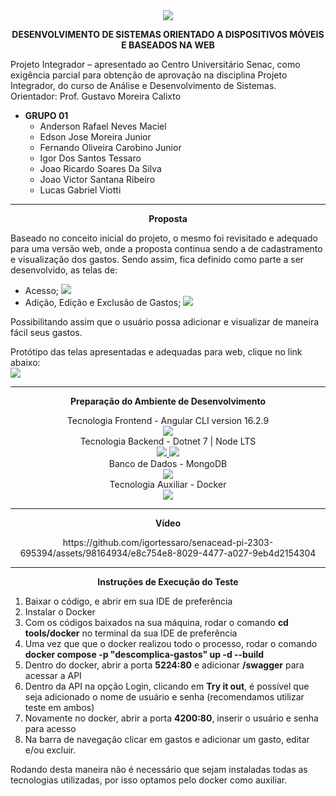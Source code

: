 <div align="center">
  <img src="https://github.com/lucasgviotti/Teste/assets/98164934/891cf4af-ae9e-4b9a-ba20-10d52d466be8">
</div>

<div align="center">
 <p> <strong>DESENVOLVIMENTO DE SISTEMAS ORIENTADO A DISPOSITIVOS MÓVEIS E BASEADOS NA WEB</strong></p>
</div>

<p> Projeto Integrador – apresentado ao Centro Universitário Senac, como exigência parcial para obtenção de aprovação na disciplina Projeto Integrador, do curso de Análise e Desenvolvimento de Sistemas. </br> Orientador: Prof. Gustavo Moreira Calixto </p>

<ul>
  <li><strong> GRUPO 01 </strong>
    <ul>
      <li>Anderson Rafael Neves Maciel</li>
      <li>Edson Jose Moreira Junior</li>
      <li>Fernando Oliveira Carobino Junior</li>
      <li>Igor Dos Santos Tessaro</li>
      <li>Joao Ricardo Soares Da Silva</li>
      <li>Joao Victor Santana Ribeiro</li>
      <li>Lucas Gabriel Viotti</li>
    </ul>
  </li>
</ul>

<hr> 

<div align="center">
 <p> <strong>Proposta</strong></p>
</div>

<p>
  Baseado no conceito inicial do projeto, o mesmo foi revisitado e adequado para uma versão web, onde a proposta continua sendo a de cadastramento e visualização dos gastos.  Sendo assim, fica definido como parte a ser desenvolvido, as telas de: </p>
  <ul>
    <li>Acesso;
      <img src="https://github.com/lucasgviotti/Teste/assets/98164934/ba495341-4f82-4181-bda3-57509021e075"/>
    </li>
    <li>Adição, Edição e Exclusão de Gastos;
      <img src="https://github.com/lucasgviotti/Teste/assets/98164934/3250a81c-df0d-4165-9b46-0a9717968598"/>
    </li>
  </ul>
<p>
  Possibilitando assim que o usuário possa adicionar e visualizar de maneira fácil seus gastos.
</p>

<p>Protótipo das telas apresentadas e adequadas para web, clique no link abaixo: </br>
  <a href="https://www.figma.com/file/rMVee6XLTbZFhQJUxP8wVz/Descomplica-WEB?type=design&node-id=1%3A495&mode=design&t=2RwQtvuchIGD8gcm-1" target="_blank">
    <img src="https://img.shields.io/badge/Figma-F24E1E?style=for-the-badge&logo=figma&logoColor=white"/>
  </a>
</p>

<hr> 

<div align="center">
 <p> <strong>Preparação do Ambiente de Desenvolvimento</strong></p>
</div>

<div align="center">
  Tecnologia Frontend - Angular CLI version 16.2.9 </br>
  <a href="https://angular.io/cli" target="_blank">
    <img src="https://img.shields.io/badge/Angular-DD0031?style=for-the-badge&logo=angular&logoColor=white"/>
  </a>
</div>

<div align="center">
  Tecnologia Backend - Dotnet 7 | Node LTS </br>
  <a href="https://dotnet.microsoft.com/pt-br/download/dotnet/7.0" target="_blank">
    <img src="https://img.shields.io/badge/.NET-5C2D91?style=for-the-badge&logo=.net&logoColor=white"/>
  </a>
  <a href="https://nodejs.org/en/download" target="_blank">
    <img src="https://img.shields.io/badge/Node.js-43853D?style=for-the-badge&logo=node.js&logoColor=white"/>
  </a>
</div>

<div align="center">
  Banco de Dados - MongoDB</br>
  <a href="" target="_blank">
    <img src="https://img.shields.io/badge/MongoDB-4EA94B?style=for-the-badge&logo=mongodb&logoColor=white"/>
  </a>
</div>

<div align="center">
  Tecnologia Auxiliar - Docker </br>
  <a href="" target="_blank">
    <img src="https://img.shields.io/badge/docker-%230db7ed.svg?style=for-the-badge&logo=docker&logoColor=white"/>
  </a>
</div>

<hr>

<div align="center">
 <p> <strong>Vídeo</strong></p>
    https://github.com/igortessaro/senacead-pi-2303-695394/assets/98164934/e8c754e8-8029-4477-a027-9eb4d2154304
</div>

<hr>

<div align="center">
 <p> <strong>Instruções de Execução do Teste</strong></p>
</div>

<p>
    <ol>
        <li>Baixar o código, e abrir em sua IDE de preferência</li>
        <li>Instalar o Docker</li>
        <li>Com os códigos baixados na sua máquina, rodar o comando <strong>cd tools/docker</strong> no terminal da sua IDE de preferência</li>
        <li>Uma vez que que o docker realizou todo o processo, rodar o comando <strong>docker compose -p "descomplica-gastos" up -d --build</strong> </li>
        <li>Dentro do docker, abrir a porta <strong>5224:80</strong> e adicionar <strong>/swagger</strong> para acessar a API</li>
        <li>Dentro da API na opção Login, clicando em <strong>Try it out</strong>, é possível que seja adicionado o nome de usuário e senha (recomendamos utilizar teste em ambos)</li>
        <li>Novamente no docker, abrir a porta <strong>4200:80</strong>, inserir o usuário e senha para acesso</li>
        <li>Na barra de navegação clicar em gastos e adicionar um gasto, editar e/ou excluir.</li>
    </ol>
    Rodando desta maneira não é necessário que sejam instaladas todas as tecnologias utilizadas, por isso optamos pelo docker como auxiliar.
</p>
